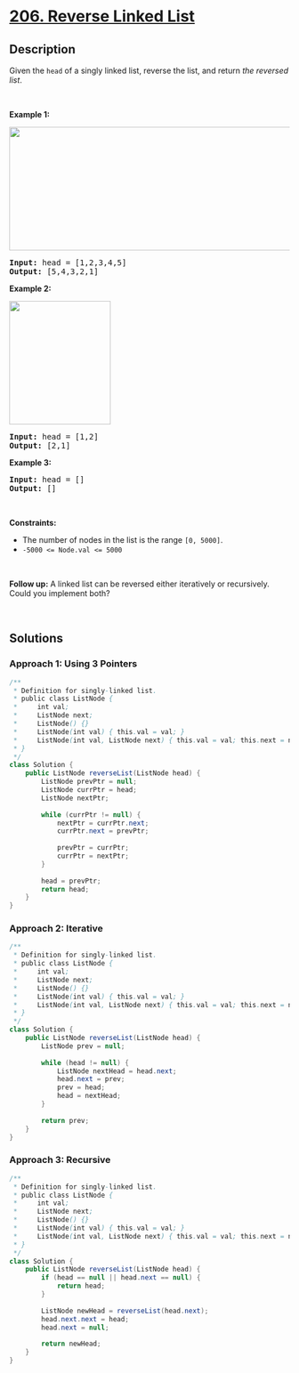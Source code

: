 # [206. Reverse Linked List](https://leetcode.com/problems/reverse-linked-list)

## Description

<p>Given the <code>head</code> of a singly linked list, reverse the list, and return <em>the reversed list</em>.</p>
<p>&nbsp;</p>

<p><strong class="example">Example 1:</strong></p>
<img alt="" src="https://fastly.jsdelivr.net/gh/doocs/leetcode@main/solution/0200-0299/0206.Reverse%20Linked%20List/images/rev1ex1.jpg" style="width: 542px; height: 222px;" />
<pre>
<strong>Input:</strong> head = [1,2,3,4,5]
<strong>Output:</strong> [5,4,3,2,1]
</pre>

<p><strong class="example">Example 2:</strong></p>
<img alt="" src="https://fastly.jsdelivr.net/gh/doocs/leetcode@main/solution/0200-0299/0206.Reverse%20Linked%20List/images/rev1ex2.jpg" style="width: 182px; height: 222px;" />
<pre>
<strong>Input:</strong> head = [1,2]
<strong>Output:</strong> [2,1]
</pre>

<p><strong class="example">Example 3:</strong></p>
<pre>
<strong>Input:</strong> head = []
<strong>Output:</strong> []
</pre>
<p>&nbsp;</p>

<p><strong>Constraints:</strong></p>
<ul>
    <li>The number of nodes in the list is the range <code>[0, 5000]</code>.</li>
    <li><code>-5000 &lt;= Node.val &lt;= 5000</code></li>
</ul>
<p>&nbsp;</p>

<p><strong>Follow up:</strong> A linked list can be reversed either iteratively or recursively. Could you implement both?</p>
<p>&nbsp;</p>

## Solutions

### **Approach 1: Using 3 Pointers**

```java
/**
 * Definition for singly-linked list.
 * public class ListNode {
 *     int val;
 *     ListNode next;
 *     ListNode() {}
 *     ListNode(int val) { this.val = val; }
 *     ListNode(int val, ListNode next) { this.val = val; this.next = next; }
 * }
 */
class Solution {
    public ListNode reverseList(ListNode head) {
        ListNode prevPtr = null;
        ListNode currPtr = head;
        ListNode nextPtr;
        
        while (currPtr != null) {
            nextPtr = currPtr.next;
            currPtr.next = prevPtr;
            
            prevPtr = currPtr;
            currPtr = nextPtr;
        }
        
        head = prevPtr;
        return head;
    }
}
```

### **Approach 2: Iterative**

```java
/**
 * Definition for singly-linked list.
 * public class ListNode {
 *     int val;
 *     ListNode next;
 *     ListNode() {}
 *     ListNode(int val) { this.val = val; }
 *     ListNode(int val, ListNode next) { this.val = val; this.next = next; }
 * }
 */
class Solution {
    public ListNode reverseList(ListNode head) {
        ListNode prev = null;
        
        while (head != null) {
            ListNode nextHead = head.next;
            head.next = prev;
            prev = head;
            head = nextHead;
        }
        
        return prev;
    }
}
```

### **Approach 3: Recursive**

```java
/**
 * Definition for singly-linked list.
 * public class ListNode {
 *     int val;
 *     ListNode next;
 *     ListNode() {}
 *     ListNode(int val) { this.val = val; }
 *     ListNode(int val, ListNode next) { this.val = val; this.next = next; }
 * }
 */
class Solution {
    public ListNode reverseList(ListNode head) {
        if (head == null || head.next == null) {
            return head;
        }
        
        ListNode newHead = reverseList(head.next);
        head.next.next = head;
        head.next = null;
        
        return newHead;
    }
}
```
